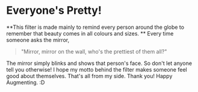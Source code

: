 # Everyone's Pretty!


**This filter is made mainly to remind every person around the globe to remember that beauty comes in all colours and sizes. **
Every time someone asks the mirror,
> "Mirror, mirror on the wall, who's the prettiest of them all?"

The mirror simply blinks and shows that person's face. So don't let anyone tell you otherwise!
I hope my motto behind the filter makes someone feel good about themselves. 
That's all from my side.
Thank you!
Happy Augmenting. :D
